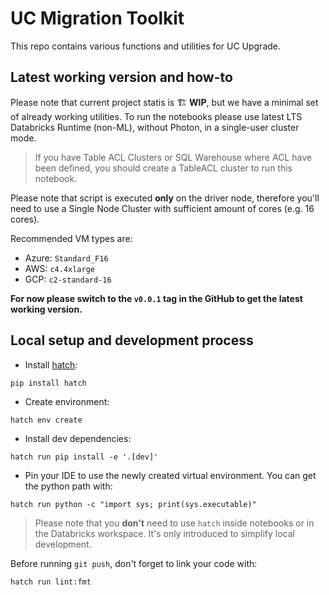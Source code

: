 # UC Migration Toolkit

This repo contains various functions and utilities for UC Upgrade.


## Latest working version and how-to

Please note that current project statis is 🏗️ **WIP**, but we have a minimal set of already working utilities.
To run the notebooks please use latest LTS Databricks Runtime (non-ML), without Photon, in a single-user cluster mode.

> If you have Table ACL Clusters or SQL Warehouse where ACL have been defined, you should create a TableACL cluster to run this notebook.

Please note that script is executed **only** on the driver node, therefore you'll need to use a Single Node Cluster with sufficient amount of cores (e.g. 16 cores).

Recommended VM types are:

- Azure: `Standard_F16`
- AWS: `c4.4xlarge`
- GCP: `c2-standard-16`

**For now please switch to the `v0.0.1` tag in the GitHub to get the latest working version.**


## Local setup and development process

- Install [hatch](https://github.com/pypa/hatch):
```shell
pip install hatch
```
- Create environment:
```shell
hatch env create
```
- Install dev dependencies:
```shell
hatch run pip install -e '.[dev]'
```

- Pin your IDE to use the newly created virtual environment. You can get the python path with:

```shell
hatch run python -c "import sys; print(sys.executable)"
```

> Please note that you **don't** need to use `hatch` inside notebooks or in the Databricks workspace.
> It's only introduced to simplify local development.

Before running `git push`, don't forget to link your code with:

```shell
hatch run lint:fmt
```
